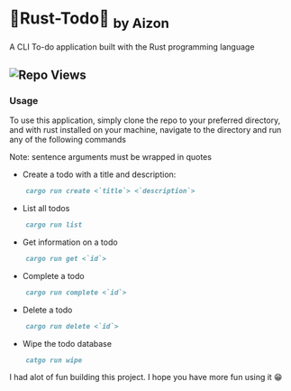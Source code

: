 # 💫Rust-Todo💫 <sub>by Aizon</sub>
A CLI To-do application built with the Rust programming language
## ![Repo Views](https://vbr.wocr.tk/badge?page_id=DreadedHippy.rust-todo&text=views&color=4EC820&logo=Github)
### Usage
To use this application, simply clone the repo to your preferred directory, and with rust installed on your machine, navigate to the directory and run any of the following commands

Note: sentence arguments must be wrapped in quotes
- Create a todo with a title and description:
```md
	cargo run create <`title`> <`description`>
```

- List all todos
```md
	cargo run list
```

- Get information on a todo
```md
	cargo run get <`id`>
```

- Complete a todo
```md
	cargo run complete <`id`>
```

- Delete a todo
```md
	cargo run delete <`id`>
```

- Wipe the todo database
```md
	catgo run wipe
```

I had alot of fun building this project. I hope you have more fun using it 😁
